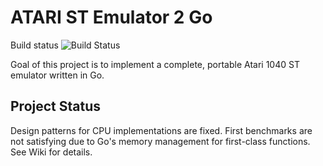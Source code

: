# ATARI ST Emulator 2 Go

Build status ![Build Status](https://circleci.com/gh/jenska/atari2go.png?style=shield&circle-token=263dcd767d21d19e776d01e19e5dece0cc4c76dd)

Goal of this project is to implement a complete, portable Atari 1040 ST emulator written in Go.

## Project Status
Design patterns for CPU implementations are fixed. First benchmarks are not satisfying due to Go's memory management for first-class functions. See Wiki for details.
